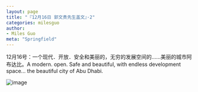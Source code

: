 ```yaml
---
layout: page
title: "『12月16日 郭文贵先生盖文』·2"
categories: milesguo
author:
- Miles Guo
meta: "Springfield"
---
```


12月16号：一个现代．开放．安全和美丽的，无穷的发展空间的……美丽的城市阿布达比。A modern. open. Safe and beautiful, with endless development space... the beautiful city of Abu Dhabi.

![image](../../../../image/milesguo/2020_12_16_Miles_Guo_Getter_2_1.png)
